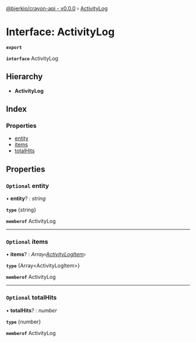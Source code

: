 [@bjerkio/crayon-api - v0.0.0](../README.md) › [ActivityLog](activitylog.md)

# Interface: ActivityLog

**`export`** 

**`interface`** ActivityLog

## Hierarchy

* **ActivityLog**

## Index

### Properties

* [entity](activitylog.md#optional-entity)
* [items](activitylog.md#optional-items)
* [totalHits](activitylog.md#optional-totalhits)

## Properties

### `Optional` entity

• **entity**? : *string*

**`type`** {string}

**`memberof`** ActivityLog

___

### `Optional` items

• **items**? : *Array‹[ActivityLogItem](../modules/activitylogitem.md)›*

**`type`** {Array&lt;ActivityLogItem&gt;}

**`memberof`** ActivityLog

___

### `Optional` totalHits

• **totalHits**? : *number*

**`type`** {number}

**`memberof`** ActivityLog
